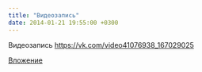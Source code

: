 ```yaml
---
title: "Видеозапись"
date: 2014-01-21 19:55:00 +0300
---
```


Видеозапись
https://vk.com/video41076938_167029025

[Вложение](https://vk.com/video41076938_167029025)

